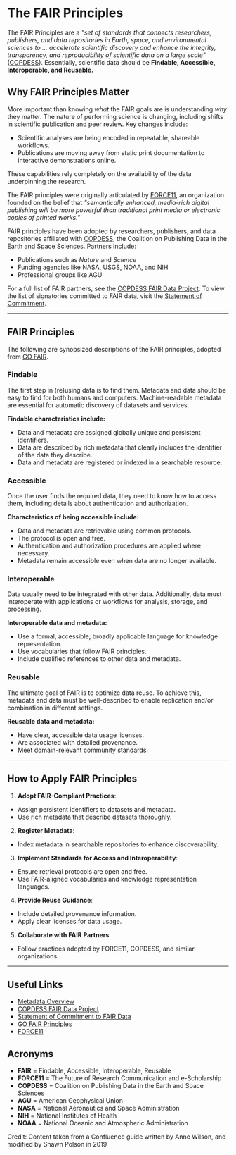 # The FAIR Principles

The FAIR Principles are a *"set of standards that connects researchers, publishers,
and data repositories in Earth, space, and environmental sciences to ... accelerate
scientific discovery and enhance the integrity, transparency, and reproducibility of
scientific data on a large scale"* ([COPDESS](https://copdess.org/enabling-fair-data-project/)).
Essentially, scientific data should be **Findable, Accessible, Interoperable, and Reusable.**

## Why FAIR Principles Matter

More important than knowing *what* the FAIR goals are is understanding *why* they matter.
The nature of performing science is changing, including shifts in scientific publication
and peer review. Key changes include:

- Scientific analyses are being encoded in repeatable, shareable workflows.
- Publications are moving away from static print documentation to interactive demonstrations online.

These capabilities rely completely on the availability of the data underpinning the research.

The FAIR principles were originally articulated by [FORCE11](https://www.force11.org/about),
an organization founded on the belief that *"semantically enhanced, media-rich digital
publishing will be more powerful than traditional print media or electronic copies of printed works."*

FAIR principles have been adopted by researchers, publishers, and data repositories affiliated
with [COPDESS](https://copdess.org/enabling-fair-data-project/), the Coalition on Publishing Data
in the Earth and Space Sciences. Partners include:

- Publications such as *Nature* and *Science*
- Funding agencies like NASA, USGS, NOAA, and NIH
- Professional groups like AGU

For a full list of FAIR partners, see the [COPDESS FAIR Data Project](https://copdess.org/enabling-fair-data-project/).
To view the list of signatories committed to FAIR data, visit the [Statement of Commitment](https://copdess.org/statement-of-commitment/).

---

## FAIR Principles

The following are synopsized descriptions of the FAIR principles,
adopted from [GO FAIR](https://www.go-fair.org/fair-principles/).

### **Findable**

The first step in (re)using data is to find them. Metadata and data should be easy
to find for both humans and computers. Machine-readable metadata are essential for
automatic discovery of datasets and services.

**Findable characteristics include:**

- Data and metadata are assigned globally unique and persistent identifiers.
- Data are described by rich metadata that clearly includes the identifier of the data they describe.
- Data and metadata are registered or indexed in a searchable resource.

### **Accessible**

Once the user finds the required data, they need to know how to access them, including details about authentication and authorization.

**Characteristics of being accessible include:**

- Data and metadata are retrievable using common protocols.
- The protocol is open and free.
- Authentication and authorization procedures are applied where necessary.
- Metadata remain accessible even when data are no longer available.

### **Interoperable**

Data usually need to be integrated with other data. Additionally, data must
interoperate with applications or workflows for analysis, storage, and processing.

**Interoperable data and metadata:**

- Use a formal, accessible, broadly applicable language for knowledge representation.
- Use vocabularies that follow FAIR principles.
- Include qualified references to other data and metadata.

### **Reusable**

The ultimate goal of FAIR is to optimize data reuse. To achieve this, metadata and data
must be well-described to enable replication and/or combination in different settings.

**Reusable data and metadata:**

- Have clear, accessible data usage licenses.
- Are associated with detailed provenance.
- Meet domain-relevant community standards.

---

## How to Apply FAIR Principles

1. **Adopt FAIR-Compliant Practices**:
  - Assign persistent identifiers to datasets and metadata.
  - Use rich metadata that describe datasets thoroughly.

2. **Register Metadata**:
  - Index metadata in searchable repositories to enhance discoverability.

3. **Implement Standards for Access and Interoperability**:
  - Ensure retrieval protocols are open and free.
  - Use FAIR-aligned vocabularies and knowledge representation languages.

4. **Provide Reuse Guidance**:
  - Include detailed provenance information.
  - Apply clear licenses for data usage.

5. **Collaborate with FAIR Partners**:
  - Follow practices adopted by FORCE11, COPDESS, and similar organizations.

---

## Useful Links

- [Metadata Overview](metadata.md)
- [COPDESS FAIR Data Project](https://copdess.org/enabling-fair-data-project/)
- [Statement of Commitment to FAIR Data](https://copdess.org/statement-of-commitment/)
- [GO FAIR Principles](https://www.go-fair.org/fair-principles/)
- [FORCE11](https://www.force11.org/about)

## Acronyms

- **FAIR** = Findable, Accessible, Interoperable, Reusable
- **FORCE11** = The Future of Research Communication and e-Scholarship
- **COPDESS** = Coalition on Publishing Data in the Earth and Space Sciences
- **AGU** = American Geophysical Union
- **NASA** = National Aeronautics and Space Administration
- **NIH** = National Institutes of Health
- **NOAA** = National Oceanic and Atmospheric Administration

Credit: Content taken from a Confluence guide written by Anne Wilson, and modified by Shawn Polson in 2019